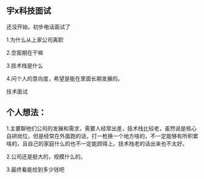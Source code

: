 ## 宇x科技面试

还没开始，初步电话面试了

1.为什么从上家公司离职

2.空窗期在干嘛

3.技术栈是什么

4.问个人的意向度，希望是能在里面长期发展的。

技术面试



## 个人想法：

1.主要聊他们公司的发展和需求，需要人经常出差，技术栈比较老，虽然说是核心自研岗位，但是经常在外面跑的话，打一枪换一个地方啥的，不一定能够有所积累啥的，且自己的家庭什么的也不一定能顾得上。技术栈老的话出来也不太好。

2.公司还是挺大的，规模什么的。

3.最终看能给到多少钱吧

